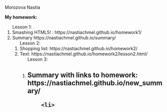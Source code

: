 Morozova Nastia

**My homework:**
<ol>Lesson 1:
<li>Smashing HTML5! :  https://nastiachmel.github.io/homework1/
<li>Summary https://nastiachmel.github.io/summary/
 <ol>Lesson 2:
   <li>Shopping list: https://nastiachmel.github.io/homework2/
      <li>Text: https://nastiachmel.github.io/homework2/lesson2.html/
       <ol>Lesson 3:
  <li> <h2>Summary with links to homework: https://nastiachmel.github.io/new_summary/
   
        <li>
